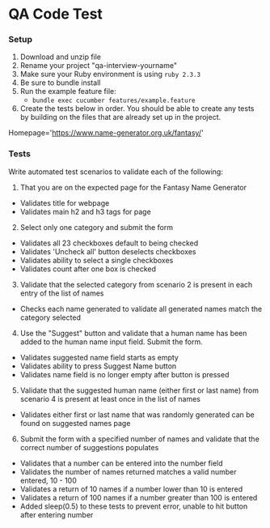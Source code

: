# QA Code Test

### Setup
1. Download and unzip file
2. Rename your project "qa-interview-yourname"
3. Make sure your Ruby environment is using `ruby 2.3.3`
4. Be sure to bundle install
5. Run the example feature file:
    - `bundle exec cucumber features/example.feature`
6. Create the tests below in order.  You should be able to create any tests by building on the
   files that are already set up in the project.

Homepage='https://www.name-generator.org.uk/fantasy/'

### Tests
Write automated test scenarios to validate each of the following:
1. That you are on the expected page for the Fantasy Name Generator
  - Validates title for webpage
  - Validates main h2 and h3 tags for page

2. Select only one category and submit the form
  - Validates all 23 checkboxes default to being checked
  - Validates 'Uncheck all' button deselects checkboxes
  - Validates ability to select a single checkboxes
  - Validates count after one box is checked

3. Validate that the selected category from scenario 2 is present in each entry of the list of names
  - Checks each name generated to validate all generated names match the category selected

4. Use the "Suggest" button and validate that a human name has been added to the human name input field. Submit the form.
  - Validates suggested name field starts as empty
  - Validates ability to press Suggest Name button
  - Validates name field is no longer empty after button is pressed

5. Validate that the suggested human name (either first or last name) from scenario 4 is present at least once in the list of names
  - Validates either first or last name that was randomly generated can be found on suggested names page

6. Submit the form with a specified number of names and validate that the correct number of suggestions populates
  - Validates that a number can be entered into the number field
  - Validates the number of names returned matches a valid number entered, 10 - 100
  - Validates a return of 10 names if a number lower than 10 is entered
  - Validates a return of 100 names if a number greater than 100 is entered
  - Added sleep(0.5) to these tests to prevent error, unable to hit button after entering number
